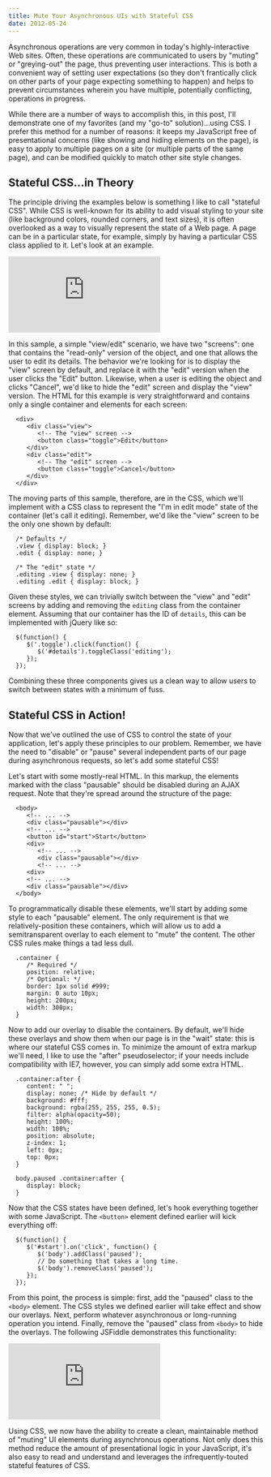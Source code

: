 ```yaml
---
title: Mute Your Asynchronous UIs with Stateful CSS
date: 2012-05-24
---
```


Asynchronous operations are very common in today's highly-interactive Web sites. Often, these operations are communicated to users by "muting" or "greying-out" the page, thus preventing user interactions. This is both a convenient way of setting user expectations (so they don't frantically click on other parts of your page expecting something to happen) and helps to prevent circumstances wherein you have multiple, potentially conflicting, operations in progress.

While there are a number of ways to accomplish this, in this post, I'll demonstrate one of my favorites (and my "go-to" solution)...using CSS. I prefer this method for a number of reasons: it keeps my JavaScript free of presentational concerns (like showing and hiding elements on the page), is easy to apply to multiple pages on a site (or multiple parts of the same page), and can be modified quickly to match other site style changes.

## Stateful CSS...in Theory

The principle driving the examples below is something I like to call "stateful CSS". While CSS is well-known for its ability to add visual styling to your site (like background colors, rounded corners, and text sizes), it is often overlooked as a way to visually represent the state of a Web page. A page can be in a particular state, for example, simply by having a particular CSS class applied to it. Let's look at an example.

<iframe src="http://jsfiddle.net/TimGThomas/t6rL6/embedded/result,html,js,css" allowfullscreen="allowfullscreen" frameborder="0">.</iframe>

In this sample, a simple "view/edit" scenario, we have two "screens": one that contains the "read-only" version of the object, and one that allows the user to edit its details. The behavior we're looking for is to display the "view" screen by default, and replace it with the "edit" version when the user clicks the "Edit" button. Likewise, when a user is editing the object and clicks "Cancel", we'd like to hide the "edit" screen and display the "view" version. The HTML for this example is very straightforward and contains only a single container and elements for each screen:

      <div>
         <div class="view">
            <!-- The "view" screen -->
            <button class="toggle">Edit</button>
         </div>
         <div class="edit">
            <!-- The "edit" screen -->
            <button class="toggle">Cancel</button>
         </div>
      </div>

The moving parts of this sample, therefore, are in the CSS, which we'll implement with a CSS class to represent the "I'm in edit mode" state of the container (let's call it editing). Remember, we'd like the "view" screen to be the only one shown by default:

      /* Defaults */
      .view { display: block; }
      .edit { display: none; }

      /* The "edit" state */
      .editing .view { display: none; }
      .editing .edit { display: block; }

Given these styles, we can trivially switch between the "view" and "edit" screens by adding and removing the `editing` class from the container element. Assuming that our container has the ID of `details`, this can be implemented with jQuery like so:

      $(function() {
         $('.toggle').click(function() {
            $('#details').toggleClass('editing');
         });
      });

Combining these three components gives us a clean way to allow users to switch between states with a minimum of fuss.

## Stateful CSS in Action!

Now that we've outlined the use of CSS to control the state of your application, let's apply these principles to our problem. Remember, we have the need to "disable" or "pause" several independent parts of our page during asynchronous requests, so let's add some stateful CSS!

Let's start with some mostly-real HTML. In this markup, the elements marked with the class "pausable" should be disabled during an AJAX request. Note that they're spread around the structure of the page:

      <body>
         <!-- ... -->
         <div class="pausable"></div>
         <!-- ... -->
         <button id="start">Start</button>
         <div>
            <!-- ... -->
            <div class="pausable"></div>
            <!-- ... -->
         <div>
         <!-- ... -->
         <div class="pausable"></div>
      </body>

To programmatically disable these elements, we'll start by adding some style to each "pausable" element. The only requirement is that we relatively-position these containers, which will allow us to add a semitransparent overlay to each element to "mute" the content. The other CSS rules make things a tad less dull.

      .container {
         /* Required */
         position: relative;
         /* Optional: */
         border: 1px solid #999;
         margin: 0 auto 10px;
         height: 200px;
         width: 300px;
      }

Now to add our overlay to disable the containers. By default, we'll hide these overlays and show them when our page is in the "wait" state: this is where our stateful CSS comes in. To minimize the amount of extra markup we'll need, I like to use the "after" pseudoselector; if your needs include compatibility with IE7, however, you can simply add some extra HTML.

      .container:after {
         content: " ";
         display: none; /* Hide by default */
         background: #fff;
         background: rgba(255, 255, 255, 0.5);
         filter: alpha(opacity=50);
         height: 100%;
         width: 100%;
         position: absolute;
         z-index: 1;
         left: 0px;
         top: 0px;
      }

      body.paused .container:after {
         display: block;
      }

Now that the CSS states have been defined, let's hook everything together with some JavaScript. The `<button>` element defined earlier will kick everything off:

      $(function() {
         $('#start').on('click', function() {
            $('body').addClass('paused');
            // Do something that takes a long time.
            $('body').removeClass('paused');
         });
      });

From this point, the process is simple: first, add the "paused" class to the `<body>` element. The CSS styles we defined earlier will take effect and show our overlays. Next, perform whatever asynchronous or long-running operation you intend. Finally, remove the "paused" class from `<body>` to hide the overlays. The following JSFiddle demonstrates this functionality:

<iframe src="http://jsfiddle.net/TimGThomas/76pD8/embedded/result,html,js,css" allowfullscreen="allowfullscreen" frameborder="0">.</iframe>

Using CSS, we now have the ability to create a clean, maintainable method of "muting" UI elements during asynchronous operations. Not only does this method reduce the amount of presentational logic in your JavaScript, it's also easy to read and understand and leverages the infrequently-touted stateful features of CSS.
